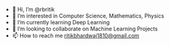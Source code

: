 - 👋 Hi, I’m @rbritik
- 👀 I’m interested in Computer Science, Mathematics, Physics
- 🌱 I’m currently learning Deep Learning
- 💞️ I’m looking to collaborate on Machine Learning Projects
- 📫 How to reach me ritikbhardwaj1810@gmail.com

<!---
rbritik/rbritik is a ✨ special ✨ repository because its `README.md` (this file) appears on your GitHub profile.
You can click the Preview link to take a look at your changes.
--->
